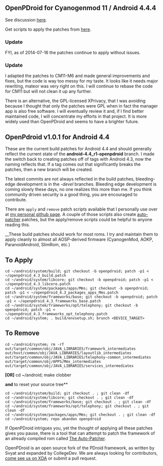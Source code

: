 ## OpenPDroid for Cyanogenmod 11 / Android 4.4.4


See discussion [here](https://github.com/OpenPDroid/OpenPDroidPatches/issues/21).

Get scripts to apply the patches from [here](https://github.com/Lanchon/OpenPDroid-scripts).


### Update


FYI, as of 2014-07-16 the patches continue to apply without issues.


### Update


I adapted the patches to CM11-M6 and made general improvements and fixes, but the code is way too messy for my taste. It looks like it needs major rewriting, mateor was very right on this. I will continue to rebase the code for CM11 but will not clean it up any further.

There is an alternative, the GPL-licensed XPrivacy, that I was avoiding because I thought that only the patches were GPL when in fact the manager app is also free software. I will eventually review it and, if I find better maintained code, I will concentrate my efforts in that project. It is more widely used than OpenPDroid and seems to have a brighter future.


## OpenPdroid v1.0.1 for Android 4.4


These are the current build patches for Android 4.4 and should generally reflect the current state of the **android-4.4_r1-openpdroid** branch. I made the switch back to creating patches off of tags with Android 4.3, now the naming reflects that. If a tag comes out that significantly breaks the patches, then a new branch will be created.

The latest commits are not always reflected in the build patches, bleeding-edge development is in the _-devel_ branches. Bleeding edge development is coming slowly these days, no one realizes this more than me. If you think community driven security is a good thing, you are encouraged to contribute.

There are ```apply``` and ```remove``` patch scripts available that I personally use over at [my personal github page](https://github.com/mateor/patchScripts). A couple of those scripts also create [auto-patcher](https://www.github.com/mateor/auto-patcher) patches, but the apply/remove scripts could be helpful to anyone reading this.

__These build patches should work for most roms. I try and maintain them to apply cleanly to almost all AOSP-derived firmware (CyanogenMod, AOKP, ParanoidAndroid, SlimRom, etc.)


To Apply
--------------
	cd ~/android/system/build; git checkout -b openpdroid; patch -p1 < ~/openpdroid_4.3_build.patch
	cd ~/android/system/libcore; git checkout -b openpdroid; patch -p1 < ~/openpdroid_4.3_libcore.patch
	cd ~/android/system/packages/apps/Mms; git checkout -b openpdroid; patch -p1 < ~/openpdroid_4.3_packages_apps_Mms.patch
	cd ~/android/system/frameworks/base; git checkout -b openpdroid; patch -p1 < ~/openpdroid_4.3_frameworks_base.patch
	cd ~/android/system/frameworks/opt/telephony; git checkout -b openpdroid; patch -p1 < ~/openpdroid_4.3_frameworks_opt_telephony.patch
	cd ~/android/system; . build/envsetup.sh; brunch <DEVICE_TARGET>


To Remove
--------------
	cd ~/android/system; rm -rf out/target/common/obj/JAVA_LIBRARIES/framework_intermediates out/host/common/obj/JAVA_LIBRARIES/layoutlib_intermediates out/target/common/obj/JAVA_LIBRARIES/telephony-common_intermediates out/target/common/obj/APPS/Mms_intermediates out/target/common/obj/JAVA_LIBRARIES/services_intermediates

**[OR]** 	cd ~/android; make clobber

**and** to reset your source tree**

	cd ~/android/system/build; git checkout . ; git clean -df
	cd ~/android/system/libcore; git checkout . ; git clean -df
	cd ~/android/system/frameworks/base; git checkout . ; git clean -df
	cd ~/android/system/frameworks/opt/telephony; git checkout . ; git clean -df
	cd ~/android/system/packages/apps/Mms; git checkout . ; git clean -df
	cd ~/android/system; repo abandon openpdroid

If OpenPDroid intrigues you, yet the thought of applying all these patches gives you
pause, there is a tool that can attempt to patch the framework of an already compiled
rom called [The Auto-Patcher](http://forum.xda-developers.com/showthread.php?p=32155918#post32155918). 


OpenPDroid is an open source fork of the PDroid framework, as written by Svyat and expanded by CollegeDev. We are always looking for contributors, [come see us on XDA](http://forum.xda-developers.com/showthread.php?t=2098156) or submit a pull request.
